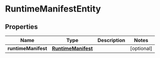 # RuntimeManifestEntity

## Properties
Name | Type | Description | Notes
------------ | ------------- | ------------- | -------------
**runtimeManifest** | [**RuntimeManifest**](RuntimeManifest.md) |  |  [optional]
